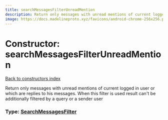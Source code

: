 ```yaml
---
title: searchMessagesFilterUnreadMention
description: Return only messages with unread mentions of current logged in user or which are replies to his messages. When this filter is used result can't be additionally filtered by a query or a sender user
image: https://docs.madelineproto.xyz/favicons/android-chrome-256x256.png
---
```

# Constructor: searchMessagesFilterUnreadMention  
[Back to constructors index](index.md)



Return only messages with unread mentions of current logged in user or which are replies to his messages. When this filter is used result can't be additionally filtered by a query or a sender user




### Type: [SearchMessagesFilter](../types/SearchMessagesFilter.md)


